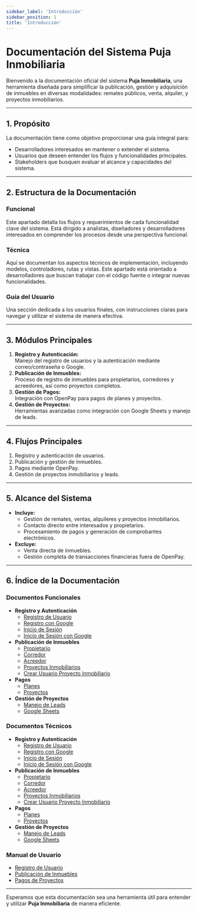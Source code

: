 ```yaml
---
sidebar_label: 'Introducción'
sidebar_position: 1
title: 'Introducción'
---
```


# Documentación del Sistema **Puja Inmobiliaria**

Bienvenido a la documentación oficial del sistema **Puja Inmobiliaria**, una herramienta diseñada para simplificar la publicación, gestión y adquisición de inmuebles en diversas modalidades: remates públicos, venta, alquiler, y proyectos inmobiliarios.

---

## 1. Propósito
La documentación tiene como objetivo proporcionar una guía integral para:
- Desarrolladores interesados en mantener o extender el sistema.
- Usuarios que deseen entender los flujos y funcionalidades principales.
- Stakeholders que busquen evaluar el alcance y capacidades del sistema.

---

## 2. Estructura de la Documentación

### Funcional
Este apartado detalla los flujos y requerimientos de cada funcionalidad clave del sistema. Está dirigido a analistas, diseñadores y desarrolladores interesados en comprender los procesos desde una perspectiva funcional.

### Técnica
Aquí se documentan los aspectos técnicos de implementación, incluyendo modelos, controladores, rutas y vistas. Este apartado está orientado a desarrolladores que buscan trabajar con el código fuente o integrar nuevas funcionalidades.

### Guía del Usuario
Una sección dedicada a los usuarios finales, con instrucciones claras para navegar y utilizar el sistema de manera efectiva.

---

## 3. Módulos Principales
1. **Registro y Autenticación:**  
   Manejo del registro de usuarios y la autenticación mediante correo/contraseña o Google.
2. **Publicación de Inmuebles:**  
   Proceso de registro de inmuebles para propietarios, corredores y acreedores, así como proyectos completos.
3. **Gestión de Pagos:**  
   Integración con OpenPay para pagos de planes y proyectos.
4. **Gestión de Proyectos:**  
   Herramientas avanzadas como integración con Google Sheets y manejo de leads.

---

## 4. Flujos Principales
1. Registro y autenticación de usuarios.
2. Publicación y gestión de inmuebles.
3. Pagos mediante OpenPay.
4. Gestión de proyectos inmobiliarios y leads.

---

## 5. Alcance del Sistema
- **Incluye:**
  - Gestión de remates, ventas, alquileres y proyectos inmobiliarios.
  - Contacto directo entre interesados y propietarios.
  - Procesamiento de pagos y generación de comprobantes electrónicos.
- **Excluye:**
  - Venta directa de inmuebles.
  - Gestión completa de transacciones financieras fuera de OpenPay.

---

## 6. Índice de la Documentación

### Documentos Funcionales
- **Registro y Autenticación**
  - [Registro de Usuario](funcional/DF_Registro_Usuario.md)
  - [Registro con Google](funcional/DF_Registro_Usuario_Google.md)
  - [Inicio de Sesión](funcional/DF_Iniciar_Sesion.md)
  - [Inicio de Sesión con Google](funcional/DF_Iniciar_Sesion_Google.md)
- **Publicación de Inmuebles**
  - [Propietario](funcional/DF_Publicar_Inmueble_Propietario.md)
  - [Corredor](funcional/DF_Publicar_Inmueble_Corredor.md)
  - [Acreedor](funcional/DF_Publicar_Inmueble_Acreedor.md)
  - [Proyectos Inmobiliarios](funcional/DF_Publicar_Proyecto_Inmobiliario.md)
  - [Crear Usuario Proyecto Inmobiliario](funcional/DF_Crear_Usuario_Proyecto_Inmobiliario.md)
- **Pagos**
  - [Planes](funcional/DF_Pago_Propietario_Corredor_Acreedor.md)
  - [Proyectos](funcional/DF_Pago_Proyecto_Inmobiliario.md)
- **Gestión de Proyectos**
  - [Manejo de Leads](funcional/DF_Manejo_Leads_Proyecto.md)
  - [Google Sheets](funcional/DF_Agregar_GoogleSheet_Proyecto.md)

### Documentos Técnicos
- **Registro y Autenticación**
  - [Registro de Usuario](tecnica/DT_Registro_Usuario.md)
  - [Registro con Google](tecnica/DT_Registro_Usuario_Google.md)
  - [Inicio de Sesión](tecnica/DT_Iniciar_Sesion.md)
  - [Inicio de Sesión con Google](tecnica/DT_Iniciar_Sesion_Google.md)
- **Publicación de Inmuebles**
  - [Propietario](tecnica/DT_Publicar_Inmueble_Propietario.md)
  - [Corredor](tecnica/DT_Publicar_Inmueble_Corredor.md)
  - [Acreedor](tecnica/DT_Publicar_Inmueble_Acreedor.md)
  - [Proyectos Inmobiliarios](tecnica/DT_Publicar_Proyecto_Inmobiliario.md)
  - [Crear Usuario Proyecto Inmobiliario](tecnica/DT_Crear_Usuario_Proyecto_Inmobiliario.md)
- **Pagos**
  - [Planes](tecnica/DT_Pago_Propietario_Corredor_Acreedor.md)
  - [Proyectos](tecnica/DT_Pago_Proyecto_Inmobiliario.md)
- **Gestión de Proyectos**
  - [Manejo de Leads](tecnica/DT_Manejo_Leads_Proyecto.md)
  - [Google Sheets](tecnica/DT_Agregar_GoogleSheet_Proyecto.md)

### Manual de Usuario
- [Registro de Usuario](usuario/MU_Registro_Usuario.md)
- [Publicación de Inmuebles](usuario/MU_Publicar_Inmueble_Propietario.md)
- [Pagos de Proyectos](usuario/MU_Publicar_Proyecto_Inmobiliario.md)

---

Esperamos que esta documentación sea una herramienta útil para entender y utilizar **Puja Inmobiliaria** de manera eficiente.

